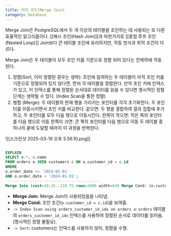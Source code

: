 ```yaml
---
title: 머지 조인(Merge Join)
category: Database
---
```

Merge Join은 PostgreSQL에서 두 개 이상의 테이블을 조인하는 데 사용되는 또 다른 효율적인 알고리즘이다. [[해시 조인(Hash Join)]]과 마찬가지로 [[중첩 루프 조인(Nested Loop)]] Join보다 큰 테이블 조인에 유리하지만, 작동 방식과 최적 조건이 다르다. 

Merge Join은 두 테이블이 모두 조인 키를 기준으로 정렬 되어 있다는 전제하에 작동된다. 

1. 정렬(Sort, 이미 정렬된 경우는 생략):
	 조인에 참여하는 두 테이블이 아직 조인 키를 기준으로 정렬되어 있지 않다면, 먼저 각 테이블을 정렬한다. 
	 만약 조인 키에 인덱스가 있고, 이 인덱스를 통해 정렬된 순서대로 데이터를 읽을 수 있다면 명시적인 정렬 단계는 생략될 수 있다. (Index Scan을 통한 정렬)
2. 병합 (Merge):
	 두 테이블의 현재 행을 가리키는 포인터를 각각 초기화한다. 
	 두 포인터를 이동시키면서 조인 키를 비교한다. 
	 같으면: 두 행을 결합하여 결과 집합에 추가하고, 두 포인터를 모두 다음 행으로 이동시킨다. 
	 한쪽이 작으면: 작은 쪽의 포인터를 다음 행으로 이동
	 한쪽이 크면: 큰 쪽의 포인터를 다음 행으로 이동
	두 테이블 중 하나의 끝에 도달할 때까지 이 과정을 반복한다. 

![[스크린샷 2025-03-19 오후 5.56.10.png]]

```sql

EXPLAIN 
SELECT o.*, c.name 
FROM orders o JOIN customers c ON o.customer_id = c.id 
WHERE 
o.order_date >= '2023-01-01' 
AND o.order_date < '2024-01-01';
------------------------------------------
Merge Join (cost=10.25..110.75 rows=1000 width=64) Merge Cond: (o.customer_id = c.id) -> Index Scan using orders_customer_id_idx on orders o (cost=0.15..50.25 rows=1000 width=32) Filter: (order_date >= '2023-01-01'::date AND order_date < '2024-01-01'::date) -> Sort (cost=10.10..10.35 rows=100 width=32) Sort Key: c.id -> Seq Scan on customers c (cost=0.00..1.00 rows=100 width=32)
```

- **Merge Join:** Merge Join이 사용되었음을 나타냄.
- **Merge Cond:** 조인 조건(`o.customer_id = c.id`)을 보여줌.
- `-> Index Scan using orders_customer_id_idx on orders o`: `orders` 테이블의 `orders_customer_id_idx` 인덱스를 사용하여 정렬된 순서로 데이터를 읽어옴.(명시적인 정렬 불필요).
- `-> Sort`: customers는 인덱스를 사용하지 않아, 정렬을 수행.